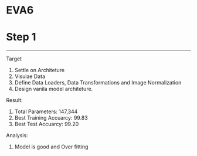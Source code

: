 # EVA6


# Step 1
______________


Target

 1. Settle on Architeture
 2. Visulae Data
 3. Define Data Loaders, Data Transformations and Image Normalization
 4. Design vanila model architeture.
 
 Result:
 
 1. Total Parameters: 147,344
 2. Best Training Accuarcy: 99.83
 3. Best Test Accuarcy: 99.20
 
 Analysis:
 1. Model is good  and Over fitting 
 
 
  

